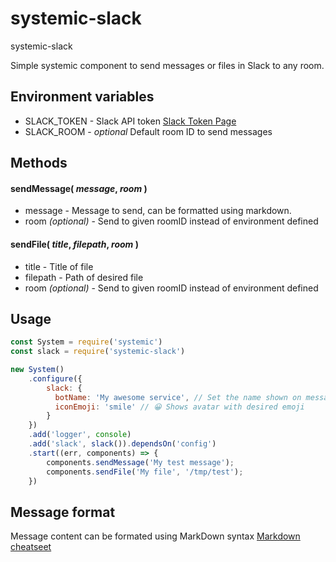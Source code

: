 # systemic-slack
systemic-slack

Simple systemic component to send messages or files in Slack to any room.

## Environment variables
* SLACK_TOKEN - Slack API token [Slack Token Page](https://api.slack.com/tokens)  
* SLACK_ROOM  - *optional* Default room ID to send messages

## Methods
#### sendMessage( *message*, *room* )
* message - Message to send, can be formatted using markdown.
* room *(optional)* - Send to given roomID instead of environment defined

#### sendFile( *title*, *filepath*, *room* )
* title - Title of file
* filepath - Path of desired file
* room *(optional)* - Send to given roomID instead of environment defined

## Usage
```js
const System = require('systemic')
const slack = require('systemic-slack')

new System()
    .configure({
        slack: {
          botName: 'My awesome service', // Set the name shown on message
          iconEmoji: 'smile' // 😀 Shows avatar with desired emoji
        }
    })
    .add('logger', console)
    .add('slack', slack()).dependsOn('config')
    .start((err, components) => {
        components.sendMessage('My test message');
        components.sendFile('My file', '/tmp/test');
    })
```

## Message format
Message content can be formated using MarkDown syntax [Markdown cheatseet](https://www.markdownguide.org/cheat-sheet/)
